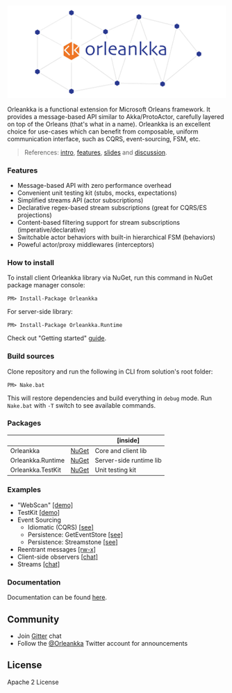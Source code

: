 ![Orleankka Logo](Logo.Wide.jpg)

Orleankka is a functional extension for Microsoft Orleans framework. It provides a message-based API similar to Akka/ProtoActor, carefully layered on top of the Orleans (that's what in a name). Orleankka is an excellent choice for use-cases which can benefit from composable, uniform communication interface, such as CQRS, event-sourcing, FSM, etc.

> References: [intro](https://www.youtube.com/watch?v=07Up88bpl20), [features](https://www.youtube.com/watch?v=FKL-PS8Q9ac), [slides](https://docs.google.com/presentation/d/1brM4SS-uJBRMZs-CdOZoJ0KUgrnPXXwrOXnYgfLL4Nk/edit#slide=id.p4) and [discussion](https://github.com/dotnet/orleans/issues/42).

### Features

+ Message-based API with zero performance overhead
+ Convenient unit testing kit (stubs, mocks, expectations)
+ Simplified streams API (actor subscriptions)
+ Declarative regex-based stream subscriptions (great for CQRS/ES projections)
+ Content-based filtering support for stream subscriptions (imperative/declarative)
+ Switchable actor behaviors with built-in hierarchical FSM (behaviors)
+ Poweful actor/proxy middlewares (interceptors)

### How to install

To install client Orleankka library via NuGet, run this command in NuGet package manager console:

	PM> Install-Package Orleankka

For server-side library:

	PM> Install-Package Orleankka.Runtime

Check out "Getting started" [guide](https://github.com/OrleansContrib/Orleankka/wiki/Getting-Started-CSharp).

### Build sources

Clone repository and run the following in CLI from solution's root folder:

	PM> Nake.bat

This will restore dependencies and build everything in `debug` mode. Run `Nake.bat` with `-T` switch to see available commands.


### Packages

|  |  | [inside]
| ------- |:----:| ---------- |
| Orleankka | [NuGet](https://www.nuget.org/packages/Orleankka/) | Core and client lib
| Orleankka.Runtime | [NuGet](https://www.nuget.org/packages/Orleankka.Runtime/) | Server-side runtime lib
| Orleankka.TestKit | [NuGet](https://www.nuget.org/packages/Orleankka.TestKit/) | Unit testing kit

### Examples

+ "WebScan" [[demo]](Source/Demo.App)
+ TestKit [[demo]](Source/Demo.App.Tests)
+ Event Sourcing 
	+ Idiomatic (CQRS) [[see]](Source/Example.EventSourcing.Idiomatic)
	+ Persistence: GetEventStore [[see]](Source/Example.EventSourcing.Persistence.GES)
	+ Persistence: Streamstone [[see]](Source/Example.EventSourcing.Persistence.Streamstone)
+ Reentrant messages [[rw-x]](Source/Example.Reentrant)
+ Client-side observers [[chat]](Source/Example.Observers.Chat.Client)
+ Streams [[chat]](Source/Example.Streams.Chat.Server)

### Documentation

Documentation can be found [here](http://orleanscontrib.github.io/Orleankka/).

## Community

+ Join [Gitter](https://gitter.im/OrleansContrib/Orleankka) chat
+ Follow the [@Orleankka](https://twitter.com/Orleankka) Twitter account for announcements

## License

Apache 2 License

